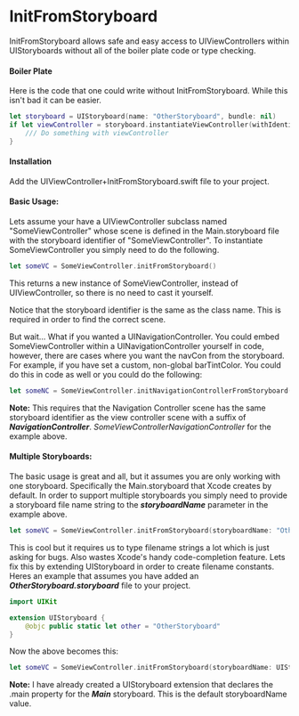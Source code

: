 # InitFromStoryboard
InitFromStoryboard allows safe and easy access to UIViewControllers within UIStoryboards without all of the boiler plate code or type checking.

#### Boiler Plate

Here is the code that one could write without InitFromStoryboard.  While this isn't bad it can be easier.
```swift
let storyboard = UIStoryboard(name: "OtherStoryboard", bundle: nil)
if let viewController = storyboard.instantiateViewController(withIdentifier: storyboardIdentifier) as? SomeViewController {
    /// Do something with viewController
}
```


#### Installation

Add the UIViewController+InitFromStoryboard.swift file to your project. 


#### Basic Usage:

Lets assume your have a UIViewController subclass named "SomeViewController" whose scene is defined in the Main.storyboard file with the storyboard identifier of "SomeViewController".  To instantiate SomeViewController you simply need to do the following.

```swift
let someVC = SomeViewController.initFromStoryboard()
```
This returns a new instance of SomeViewController, instead of UIViewController, so there is no need to cast it yourself.

Notice that the storyboard identifier is the same as the class name. This is required in order to find the correct scene.

But wait... What if you wanted a UINavigationController.  You could embed SomeViewController within a UINavigationController yourself in code, however, there are cases where you want the navCon from the storyboard.  For example, if you have set a custom, non-global barTintColor.  You could do this in code as well or you could do the following:

```swift
let someNC = SomeViewController.initNavigationControllerFromStoryboard()
```

**Note:** This requires that the Navigation Controller scene has the same storyboard identifier as the view controller scene with a suffix of ***NavigationController***. _SomeViewControllerNavigationController_ for the example above.

#### Multiple Storyboards:

The basic usage is great and all, but it assumes you are only working with one storyboard.  Specifically the Main.storyboard that Xcode creates by default.  In order to support multiple storyboards you simply need to provide a storyboard file name string to the ***storyboardName*** parameter in the example above.

```swift
let someVC = SomeViewController.initFromStoryboard(storyboardName: "OtherStoryboard")
```

This is cool but it requires us to type filename strings a lot which is just asking for bugs.  Also wastes Xcode's handy code-completion feature.  Lets fix this by extending UIStoryboard in order to create filename constants.  Heres an example that assumes you have added an ***OtherStoryboard.storyboard*** file to your project.

```swift
import UIKit

extension UIStoryboard {
    @objc public static let other = "OtherStoryboard"
}
```

Now the above becomes this:
```swift
let someVC = SomeViewController.initFromStoryboard(storyboardName: UIStoryboard.other)
```

**Note:**  I have already created a UIStoryboard extension that declares the .main property for the ***Main*** storyboard.  This is the default storyboardName value.

